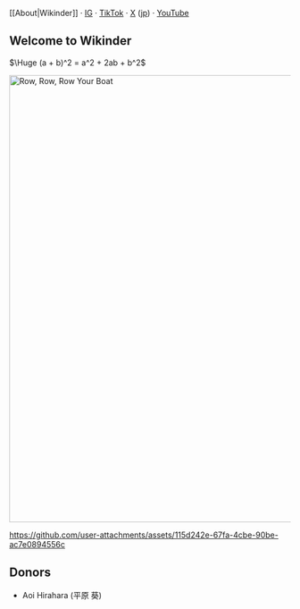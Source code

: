 [[About|Wikinder]] · [IG](https://www.instagram.com/wikindergarten/) · [TikTok](https://www.tiktok.com/@wikinder) · [X](https://x.com/wikinder) ([jp](https://x.com/wikinderjp)) · [YouTube](https://www.youtube.com/@wikinder)

## Welcome to Wikinder

$\Huge (a + b)^2 = a^2 + 2ab + b^2$

<img alt="Row, Row, Row Your Boat" src="https://github.com/user-attachments/assets/3f3db565-8193-42a9-bd85-d725a61d8151" width="800">

https://github.com/user-attachments/assets/115d242e-67fa-4cbe-90be-ac7e0894556c

## Donors

* Aoi Hirahara (平原 葵)
